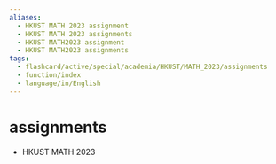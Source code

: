 ```yaml
---
aliases:
  - HKUST MATH 2023 assignment
  - HKUST MATH 2023 assignments
  - HKUST MATH2023 assignment
  - HKUST MATH2023 assignments
tags:
  - flashcard/active/special/academia/HKUST/MATH_2023/assignments
  - function/index
  - language/in/English
---
```


# assignments

- HKUST MATH 2023
